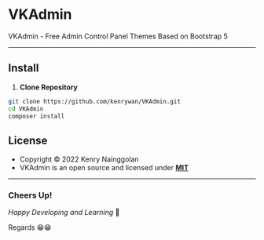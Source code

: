 # VKAdmin

VKAdmin - Free Admin Control Panel Themes Based on Bootstrap 5

-------------------

## Install

1. **Clone Repository**

```bash
git clone https://github.com/kenrywan/VKAdmin.git
cd VKAdmin
composer install
```

## License

- Copyright © 2022 Kenry Nainggolan
- VKAdmin is an open source and licensed under **[MIT](http://opensource.org/licenses/MIT)**

-------------------
### Cheers Up!

*Happy Developing and Learning* 💪

Regards 😁😁
